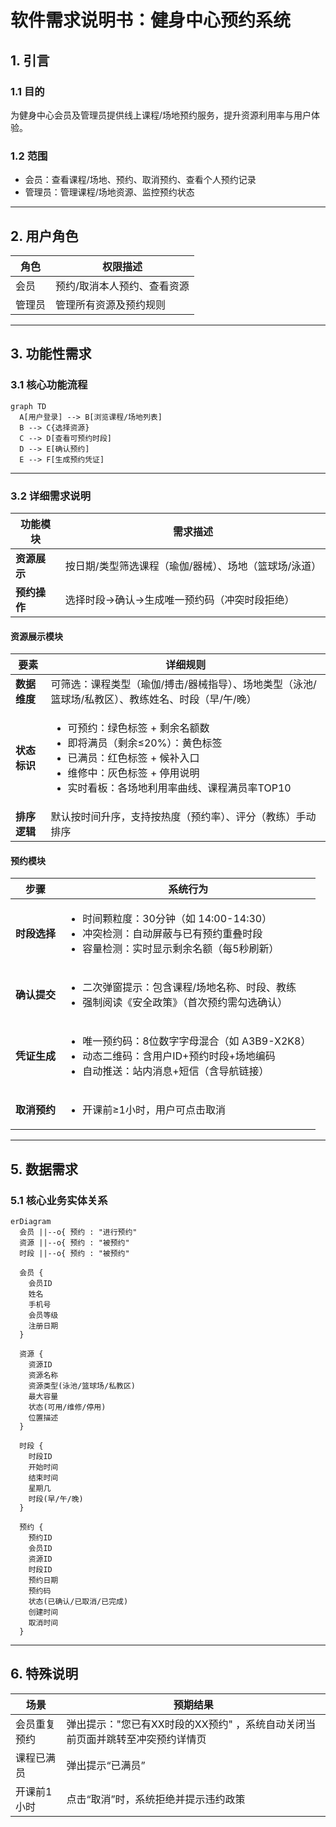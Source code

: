 # 软件需求说明书：健身中心预约系统 

## 1. 引言
### 1.1 目的  
为健身中心会员及管理员提供线上课程/场地预约服务，提升资源利用率与用户体验。  
### 1.2 范围  
- 会员：查看课程/场地、预约、取消预约、查看个人预约记录  
- 管理员：管理课程/场地资源、监控预约状态

---

## 2. 用户角色  
| 角色       | 权限描述                     |  
|------------|-----------------------------|  
| 会员       | 预约/取消本人预约、查看资源 |  
| 管理员     | 管理所有资源及预约规则      |  

---

## 3. 功能性需求  
### 3.1 核心功能流程  
```mermaid
graph TD
  A[用户登录] --> B[浏览课程/场地列表]
  B --> C{选择资源}
  C --> D[查看可预约时段]
  D --> E[确认预约]
  E --> F[生成预约凭证]
```

---

### 3.2 详细需求说明  
| 功能模块       | 需求描述                                                     |  
|----------------|-------------------------------------------------------------|  
| **资源展示**   | 按日期/类型筛选课程（瑜伽/器械）、场地（篮球场/泳道）       |  
| **预约操作**   | 选择时段→确认→生成唯一预约码（冲突时段拒绝）           |  

#### **资源展示模块**  
| 要素 | 详细规则 |  
|------|----------|  
| **数据维度** | 可筛选：课程类型（瑜伽/搏击/器械指导）、场地类型（泳池/篮球场/私教区）、教练姓名、时段（早/午/晚） |  
| **状态标识** | <ul><li>可预约：绿色标签 + 剩余名额数</li><li>即将满员（剩余≤20%）：黄色标签</li><li>已满员：红色标签 + 候补入口</li><li>维修中：灰色标签 + 停用说明</li><li>实时看板：各场地利用率曲线、课程满员率TOP10</li></ul> |  
| **排序逻辑** | 默认按时间升序，支持按热度（预约率）、评分（教练）手动排序 |  

#### **预约模块**  

| 步骤 | 系统行为 |  
|------|----------|  
| **时段选择** | <ul><li>时间颗粒度：30分钟（如 14:00-14:30）</li><li>冲突检测：自动屏蔽与已有预约重叠时段</li><li>容量检测：实时显示剩余名额（每5秒刷新）</li></ul> |  
| **确认提交** | <ul><li>二次弹窗提示：包含课程/场地名称、时段、教练</li><li>强制阅读《安全政策》（首次预约需勾选确认）</li></ul> |  
| **凭证生成** | <ul><li>唯一预约码：8位数字字母混合（如 A3B9-X2K8）</li><li>动态二维码：含用户ID+预约时段+场地编码</li><li>自动推送：站内消息+短信（含导航链接）</li></ul> |  
| **取消预约** | <ul><li>开课前≥1小时，用户可点击取消</li></ul> |  

---

## 5. 数据需求  
### 5.1 核心业务实体关系
```mermaid
erDiagram
  会员 ||--o{ 预约 : "进行预约"
  资源 ||--o{ 预约 : "被预约"
  时段 ||--o{ 预约 : "被预约"
  
  会员 {
    会员ID
    姓名
    手机号
    会员等级
    注册日期
  }
  
  资源 {
    资源ID
    资源名称
    资源类型(泳池/篮球场/私教区)
    最大容量
    状态(可用/维修/停用)
    位置描述
  }
  
  时段 {
    时段ID
    开始时间
    结束时间
    星期几
    时段(早/午/晚)
  }
  
  预约 {
    预约ID
    会员ID
    资源ID
    时段ID
    预约日期
    预约码
    状态(已确认/已取消/已完成)
    创建时间
    取消时间
  }
```

---

## 6. 特殊说明
| 场景                     | 预期结果                     |  
|--------------------------|------------------------------|  
| 会员重复预约          | 弹出提示："您已有XX时段的XX预约" ，系统自动关闭当前页面并跳转至冲突预约详情页 | 
| 课程已满员            | 弹出提示“已满员”        |  
| 开课前1小时           | 点击“取消”时，系统拒绝并提示违约政策 |   

